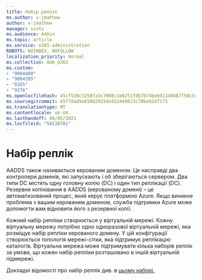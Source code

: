 ```yaml
---
title: Набір реплік
ms.author: v-jmathew
author: v-jmathew
manager: scotv
ms.audience: Admin
ms.topic: article
ms.service: o365-administration
ROBOTS: NOINDEX, NOFOLLOW
localization_priority: Normal
ms.collection: Adm_O365
ms.custom:
- "9004400"
- "9004395"
- "8265"
- "9276"
ms.openlocfilehash: 45cf530c3258fa3c7008c3e8251fdb7b74be6911d0487f58c5ce2530e25ca282
ms.sourcegitcommit: b5f7da89a650d2915dc652449623c78be6247175
ms.translationtype: MT
ms.contentlocale: uk-UA
ms.lasthandoff: 08/05/2021
ms.locfileid: "54110701"
---
```

# <a name="replica-set"></a>Набір реплік

AADDS також називається керованим доменом. Це насправді два контролери доменів, які запускають і об зберігаються сервером. Два типи DC містять одну головну копію (DC) і один тип реплікації (DC). Резервне копіювання в AADDS (керованому домені) – це автоматизований процес, який керує платформою Azure. Якщо виникне проблема з вашим керованим доменом, служба підтримки Azure може допомогти вам відновити його з резервної копії.

Кожний набір репліки створюється у віртуальній мережі. Кожну віртуальну мережу потрібно одно одноразової віртуальній мережі, яка розміщує набір репліки керованого домену. У цій конфігурації створюється топологія мережі-сітки, яка підтримує реплікацію каталогів. Віртуальна мережа може підтримувати кілька наборів реплік за умови, що кожен набір репліки розташовано в іншій віртуальній підмережі.

Докладні відомості про набір реплік див. в [цьому наборі.](https://docs.microsoft.com/azure/active-directory-domain-services/concepts-replica-sets)
